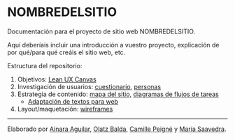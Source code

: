 # NOMBREDELSITIO

Documentación para el proyecto de sitio web NOMBREDELSITIO.

Aquí deberíais incluir una introducción a vuestro proyecto, explicación de por qué/para qué creáis el sitio web, etc.

Estructura del repositorio:

1. Objetivos: [Lean UX Canvas](objetivos/leanuxcanvas.md)
2. Investigación de usuarios: [cuestionario](investigacion/investigacion-de-usuarios.md), [personas](investigacion/personas.md)
2. Estrategia de contenido: [mapa del sitio](estrategiacontenidos/mapadelsitio.md), [diagramas de flujos de tareas](estrategiacontenidos/diagrama.md)
    - [Adaptación de textos para web](textos/adaptacion.md)   
3. Layout/maquetación: [wireframes](maquetacion/wireframes.md)

---

Elaborado por [Ainara Aguilar](http://ainara-web.github.io), [Olatz Balda](http://olatzbalda.github.io), [Camille Peigné](http://camillepeigne.github.io) y [María Saavedra](http://mariasaav.github.io).
